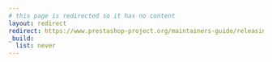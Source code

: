 ```yaml
---
# this page is redirected so it has no content
layout: redirect
redirect: https://www.prestashop-project.org/maintainers-guide/releasing-prestashop/create-build/
_build:
  list: never
---
```

